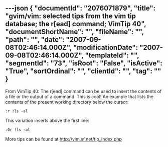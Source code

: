 ---json
{
  "documentId": "2076071879",
  "title": "gvim/vim: selected tips from the vim tip database; the r[ead] command; VimTip 40",
  "documentShortName": "",
  "fileName": "",
  "path": "",
  "date": "2007-09-08T02:46:14.000Z",
  "modificationDate": "2007-09-08T02:46:14.000Z",
  "templateId": "",
  "segmentId": "73",
  "isRoot": "False",
  "isActive": "True",
  "sortOrdinal": "",
  "clientId": "",
  "tag": ""
}
---

From VimTip 40: The r[ead] command can be used to insert the contents of a file or the output of a command. This is cool! An example that lists the contents of the present working directory below the cursor:

    :r !ls -al

This variation inserts above the first line:

    :0r !ls -al

More tips can be found at http://vim.sf.net/tip_index.php
